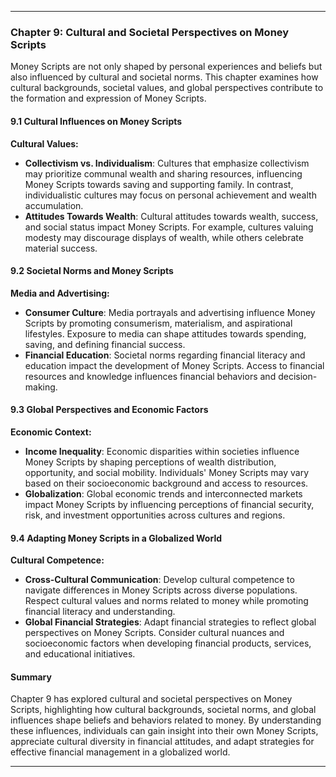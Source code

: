 
---

### Chapter 9: Cultural and Societal Perspectives on Money Scripts

Money Scripts are not only shaped by personal experiences and beliefs but also influenced by cultural and societal norms. This chapter examines how cultural backgrounds, societal values, and global perspectives contribute to the formation and expression of Money Scripts.

#### 9.1 Cultural Influences on Money Scripts

**Cultural Values:**
- **Collectivism vs. Individualism**: Cultures that emphasize collectivism may prioritize communal wealth and sharing resources, influencing Money Scripts towards saving and supporting family. In contrast, individualistic cultures may focus on personal achievement and wealth accumulation.
- **Attitudes Towards Wealth**: Cultural attitudes towards wealth, success, and social status impact Money Scripts. For example, cultures valuing modesty may discourage displays of wealth, while others celebrate material success.

#### 9.2 Societal Norms and Money Scripts

**Media and Advertising:**
- **Consumer Culture**: Media portrayals and advertising influence Money Scripts by promoting consumerism, materialism, and aspirational lifestyles. Exposure to media can shape attitudes towards spending, saving, and defining financial success.
- **Financial Education**: Societal norms regarding financial literacy and education impact the development of Money Scripts. Access to financial resources and knowledge influences financial behaviors and decision-making.

#### 9.3 Global Perspectives and Economic Factors

**Economic Context:**
- **Income Inequality**: Economic disparities within societies influence Money Scripts by shaping perceptions of wealth distribution, opportunity, and social mobility. Individuals' Money Scripts may vary based on their socioeconomic background and access to resources.
- **Globalization**: Global economic trends and interconnected markets impact Money Scripts by influencing perceptions of financial security, risk, and investment opportunities across cultures and regions.

#### 9.4 Adapting Money Scripts in a Globalized World

**Cultural Competence:**
- **Cross-Cultural Communication**: Develop cultural competence to navigate differences in Money Scripts across diverse populations. Respect cultural values and norms related to money while promoting financial literacy and understanding.
- **Global Financial Strategies**: Adapt financial strategies to reflect global perspectives on Money Scripts. Consider cultural nuances and socioeconomic factors when developing financial products, services, and educational initiatives.

#### Summary

Chapter 9 has explored cultural and societal perspectives on Money Scripts, highlighting how cultural backgrounds, societal norms, and global influences shape beliefs and behaviors related to money. By understanding these influences, individuals can gain insight into their own Money Scripts, appreciate cultural diversity in financial attitudes, and adapt strategies for effective financial management in a globalized world.

---

